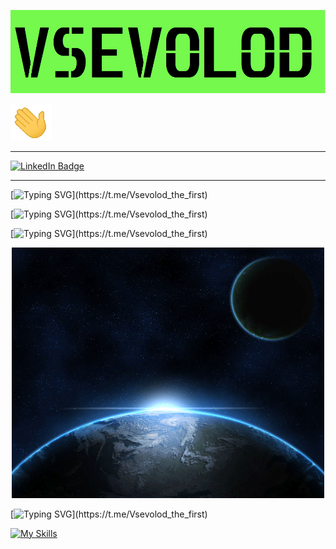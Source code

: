 [![Header](https://github.com/seva998/seva998/blob/main/HEADER.png)](https://vk.com/s.maklashov)

[![Hi](https://github.com/seva998/seva998/blob/main/176309783-0785949b-9127-417c-8b55-ab5a4333674e.gif)](https://t.me/Vsevolod_the_first)

---
<div id="badges">
  <a href="https://t.me/Vsevolod_the_first">
    <img src="https://img.shields.io/badge/Telegram-blue?style=for-the-badge&logo=Telegram&logoColor=white" alt="LinkedIn Badge"/>
  </a>
</div>

---

[![Typing SVG](https://readme-typing-svg.demolab.com?font=Fira+Code&duration=1000&pause=4000&color=FFFFFF&width=600&lines=🖥️+Hello+everyone+my+name+is+Vsevolod+Maklashov.)](https://t.me/Vsevolod_the_first)

[![Typing SVG](https://readme-typing-svg.demolab.com?font=Fira+Code&duration=1000&pause=4000&color=FFFFFF&width=600&lines=🖥️+I+am+a+junior+Java+Developer.)](https://t.me/Vsevolod_the_first)

[![Typing SVG](https://readme-typing-svg.demolab.com?font=Fira+Code&duration=1000&pause=4000&color=FFFFFF&width=600&lines=👾+I+like+Space.)](https://t.me/Vsevolod_the_first)

<div id="space" align="center">
  <img src="https://github.com/seva998/seva998/blob/main/gjz3w.gif" width="500"/>
</div>

[![Typing SVG](https://readme-typing-svg.demolab.com?font=Fira+Code&duration=1000&pause=4000&color=FFC0CB&width=600&lines=👾+My+skills+and+what+can+learnig.)](https://t.me/Vsevolod_the_first)

[![My Skills](https://skillicons.dev/icons?i=androidstudio,cpp,maven,github,git,java,mysql,postgres,qt,spring,stackoverflow,visualstudio,discord)](https://skillicons.dev)
